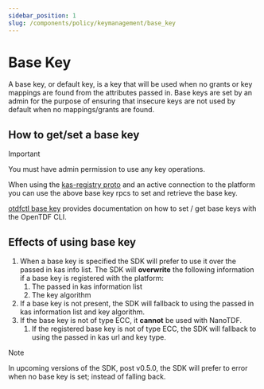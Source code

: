 ```yaml
---
sidebar_position: 1
slug: /components/policy/keymanagement/base_key
---
```


# Base Key

A base key, or default key, is a key that will be used when no grants or key mappings are found from the attributes passed in. Base keys are set by an admin for the purpose of ensuring that insecure keys are not used by default when no mappings/grants are found.

## How to get/set a base key

>[!IMPORTANT]
>You must have admin permission to use any key operations.

When using the [kas-registry proto](https://github.com/opentdf/platform/blob/main/service/policy/kasregistry/key_access_server_registry.proto#L659-L662) and an active connection to the platform you can use the above base key rpcs to set and retrieve the base key.

[otdfctl base key](https://github.com/opentdf/otdfctl/tree/main/docs/man/policy/kas-registry/key/base) provides documentation on how to set / get base keys with the OpenTDF CLI.

## Effects of using base key

1. When a base key is specified the SDK will prefer to use it over the passed in kas info list. The SDK will **overwrite** the following information if a base key is registered with the platform:
   1. The passed in kas information list
   2. The key algorithm
2. If a base key is not present, the SDK will fallback to using the passed in kas information list and key algorithm.
3. If the base key is not of type ECC, it **cannot** be used with NanoTDF.
   1. If the registered base key is not of type ECC, the SDK will fallback to using the passed in kas url and key type.

>[!NOTE]
>In upcoming versions of the SDK, post v0.5.0, the SDK will prefer to error when no base key is set; instead of falling back.
